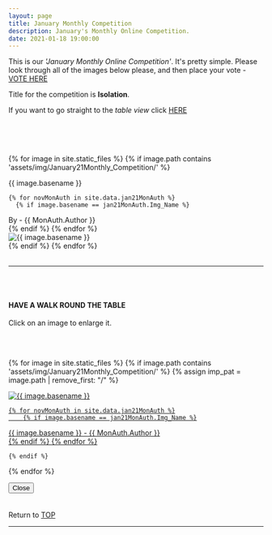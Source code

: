 ```yaml
---
layout: page
title: January Monthly Competition
description: January's Monthly Online Competition.
date: 2021-01-18 19:00:00
---
```



This is our _'January Monthly Online Competition'_. It's pretty simple. Please look through all of the images below please, and then place your vote - <a target="_blank" href="https://surveyhero.com/c/eb491a83">VOTE HERE</a> 


<p>Title for the competition is <strong>Isolation</strong>. </p> 

If you want to go straight to the *table view* click <a href="#tableView">HERE</a>

<br>
<!-- ## !! VOTING IS NOW CLOSED !! -->
<br>

<br>

<!-- This loops through all the images in specified folder -->
{% for image in site.static_files %}
    {% if image.path contains 'assets/img/January21Monthly_Competition/' %}
<div class="Number">{{ image.basename }}</div>

<!-- This runs and checks if there is a matching author in the file -->
    {% for novMonAuth in site.data.jan21MonAuth %}
      {% if image.basename == jan21MonAuth.Img_Name %}
<div class="subName">By - {{ MonAuth.Author }}</div>
      {% endif %}
    {% endfor %}


<div>
    <img class="col three Comp_Img" src="{{ site.baseurl }}{{ image.path }}" alt="{{ image.basename }}">
</div>
    {% endif %}
{% endfor %}



<br>
<br>

<hr id="tableView">

<br>
<br>

<div class="col three caption">
    <h4>HAVE A WALK ROUND THE TABLE </h4>
    <p>Click on an image to enlarge it.</p>    
</div>

<br>
<br>


<!-- MASONARY GRID -->
<div class="full-width">
	<div class="grid">

{% for image in site.static_files %}
    {% if image.path contains 'assets/img/January21Monthly_Competition/' %}
        {% assign imp_pat = image.path | remove_first: "/" %}
<div class="grid__item" data-size="1280x1280">  
    <a href="{{ site.baseurl }}{{ image.path }}" class="img-wrap" alt="{{ image.basename }}">
        <img src="{{ site.baseurl }}{{ image.path }}" alt="{{ image.basename }}" />

    {% for novMonAuth in site.data.jan21MonAuth %}
        {% if image.basename == jan21MonAuth.Img_Name %}
<div class="description description--grid">{{ image.basename }} - {{ MonAuth.Author }}</div>
        {% endif %}
    {% endfor %}

</a>
</div>

    {% endif %}
{% endfor %}
	</div>

<!-- /grid -->
<div class="preview">
	<button class="action action--close"><i class="fa fa-times"></i><span class="text-hidden">Close</span></button>
	<div class="description description--preview"></div>
</div>
</div>
<!-- MASONARY GRID END -->

<br>
<br>

<div class="col three caption">
    Return to <a href="#top">TOP</a>
</div>

<hr>





